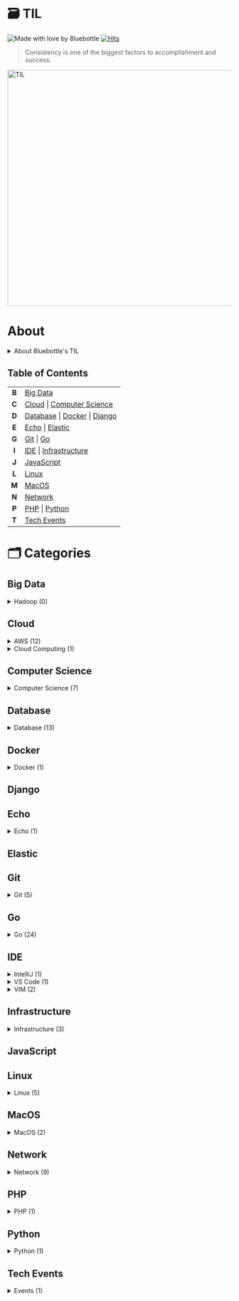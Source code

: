 # 🗃 TIL
![Made with love by 8luebottle](https://img.shields.io/badge/Made%20with%20%E2%9D%A4%EF%B8%8Fby-%208luebottle%20-blue)
[![Hits](https://hits.seeyoufarm.com/api/count/incr/badge.svg?url=https%3A%2F%2Fgithub.com%2F8luebottle%2FTIL)](https://hits.seeyoufarm.com)

> Consistency is one of the biggest factors to accomplishment and success.  
<img width="530" alt="TIL" src="https://user-images.githubusercontent.com/48475824/72317542-f9361e80-36dc-11ea-9633-ef6bf88725c7.png">

# About
<details>
    <summary>About 8luebottle's TIL</summary>

#### 📌 &nbsp; Available Languages
* 🇰🇷 Korean

#### 📌 &nbsp; Commit Message Convention
`MM.DD.YYYY : <Categories>`

#### 📌 &nbsp; TIL File Extensions
* .md
* .ipynb

#### 📌 &nbsp; Table Format
| Title |Last Updated|
|-------| :--------: |
|ABCDEFG| MM.DD.YYYY |

#### 📌 &nbsp; Total Count
`Category Name (total count)`

</details>

## Table of Contents

|     |        |
|:---:|--------|
|**B**|[Big Data](#big-data)|
|**C**|[Cloud](#cloud) \| [Computer Science](#computer-science)|
|**D**|[Database](#database) \| [Docker](#docker) \| [Django](#django)|
|**E**|[Echo](#echo) \| [Elastic](#elastic)|
|**G**|[Git](#git) \| [Go](#go)|
|**I**|[IDE](#ide) \| [Infrastructure](#infrastructure)|
|**J**|[JavaScript](#javascript)|
|**L**|[Linux](#linux)|
|**M**|[MacOS](#macos)|
|**N**|[Network](#network)|
|**P**|[PHP](#php) \| [Python](#python)|
|**T**|[Tech Events](#tech-events)|


# 🗂 Categories

## Big Data
<details>
    <summary>Hadoop (0)</summary>
    
[↑ return to TOC](#table-of-contents)
    
</details>

## Cloud
<details>
  <summary>AWS (12)</summary>
    
|           Title          |  Last Updated   |
|--------------------------| :-------------- |
|[Athena][AWS_Athena]| 08.19.2020 |
|[AWS Cheat Sheet][AWS_Cheat-Sheet]| 10.17.2020 |
|[AWS Glossary][AWS_Glossary]| 01.29.2020 |
|[CLI][AWS_CLI]| 07.28.2020 |
|[CloudFront][AWS_CloudFront]| 08.15.2020 |
|[CloudWatch][AWS_CloudWatch]| 08.06.2020 |
|[EC2][AWS_EC2]| 05.29.2021 |
|[KMS][AWS_KMS]| 07.23.2020 |
|[Lambda][AWS_Lambda]| 07.22.2020 |
|[S3][AWS_S3]| 07.25.2021 |
|[SAM][AWS_SAM]| 04.20.2021 |
|[SQS][AWS_SQS]| 07.22.2020 |

[AWS_Athena]: ./Cloud/AWS/athena.md
[AWS_Cheat-Sheet]: ./Cloud/AWS/aws_cheat_sheet.md
[AWS_Glossary]: ./Cloud/AWS/aws_glossary.md
[AWS_CLI]: ./Cloud/AWS/cli.md
[AWS_CloudFront]: ./Cloud/AWS/cloudfront.md
[AWS_CloudWatch]: ./Cloud/AWS/cloudwatch.md
[AWS_EC2]: ./Cloud/AWS/ec2.md
[AWS_KMS]: ./Cloud/AWS/kms.md
[AWS_Lambda]: ./Cloud/AWS/lambda.md
[AWS_S3]: ./Cloud/AWS/s3.md
[AWS_SAM]: ./Cloud/AWS/sam.md
[AWS_SQS]: ./Cloud/AWS/sqs.md

[↑ return to TOC](#table-of-contents)

</details>

<details>
  <summary>Cloud Computing (1)</summary>

|           Title          |  Last Updated   |
|--------------------------| :-------------- |
|[Cloud Computing][CloudComputing_Cloud-Computing]| 04.10.2020 |

[CloudComputing_Cloud-Computing]: ./Cloud/CloudComputing/cloud_computing.md

[↑ return to TOC](#table-of-contents)

</details>


## Computer Science

<details>
  <summary>Computer Science (7)</summary>

|           Title          |  Last Updated   |
|--------------------------| :-------------- |
|[Cron Expression][ComputerScience_Cron-Expression]| 08.05.2020 |
|[Data Transmission][ComputerScience_Data-Transmission]| 02.10.2020 |
|[Middleware][ComputerScience_Middleware]| 04.17.2020 |
|[MMU][ComputerScience_MMU]| 06.13.2021 |
|[Program Counter][ComputerScience_Program-Counter]| 04.07.2020 |
|[Scheduling][ComputerScience_Scheduling]| 07.06.2021 |
|[TDD][ComputerScience_TDD]| 05.07.2020 |

[ComputerScience_Cron-Expression]: ./ComputerScience/cron_expression.md
[ComputerScience_Data-Transmission]: ./ComputerScience/data_transmission.md
[ComputerScience_Middleware]: ./ComputerScience/middleware.md
[ComputerScience_MMU]: ./ComputerScience/mmu.md
[ComputerScience_Program-Counter]: ./ComputerScience/program_counter.md
[ComputerScience_Scheduling]: ./ComputerScience/scheduling.md
[ComputerScience_TDD]: ./ComputerScience/tdd.md

[↑ return to TOC](#table-of-contents)

</details>


## Database

<details>
  <summary>Database (13)</summary>

|           Title          |  Last Updated   |
|--------------------------| :-------------- |
|[Buffer Pool][DB_Buffer_Pool]| 02.10.2022 |
|[Connect to Database from Command Line][DB_Connect-to-Database-from-Command-Line]| 03.29.2020 |
|[DB Index][DB_DB-Index]| 03.09.2020 |
|[JOIN][DB_JOIN]| 06.13.2020 |
|[Logical Storage Structure][DB_Logical-Storage-Structure]| 02.08.2022 |
|[MySQL Option Files][DB_MySQL-Option-Files]| 06.25.2021 |
|[Optimizer][DB_Optimizer]| 04.14.2020 |
|[Performance Tuning][DB_Performance-Tuning]| 02.12.2022 |
|[postgreSQL][DB_postgreSQL]| 06.13.2020 |
|[Redis TTL][DB_Redis-TTL]| 03.28.2020 |
|[Redis][DB_Redis]| 06.30.2020 |
|[SQL DROP][DB_SQL-DROP]| 03.18.2020 |
|[SQL LIKE][DB_SQL-LIKE]| 08.07.2020 |

[DB_Buffer_Pool]: ./Database/buffer_pool.md
[DB_Connect-to-Database-from-Command-Line]: ./Database/connect_db_from_cli.md 
[DB_DB-Index]: ./Database/db_index.md
[DB_JOIN]: ./Database/join.md
[DB_Logical-Storage-Structure]: ./Database/logical_storage_structure.md
[DB_MySQL-Option-Files]: ./Database/mysql_option_files.md
[DB_Optimizer]: ./Database/optimizer.md
[DB_Performance-Tuning]: ./Database/performance_tuning.md
[DB_postgreSQL]: ./Database/postgresql.md
[DB_Redis-TTL]: ./Database/redis_ttl.md
[DB_Redis]: ./Database/redis.md
[DB_SQL-DROP]: ./Database/sql_drop.md
[DB_SQL-LIKE]: ./Database/sql_like.md

[↑ return to TOC](#table-of-contents)

</details>


## Docker

<details>
  <summary>Docker (1)</summary>

|           Title          |  Last Updated   |
|--------------------------| :-------------- |
| [Docker Commands][Docker_Docker-Commands]| 05.07.2020 |

[Docker_Docker-Commands]: ./Docker/docker_commands.md

[↑ return to TOC](#table-of-contents)

</details>


## Django


## Echo

<details>
  <summary>Echo (1)</summary>

|           Title          |  Last Updated   |
|--------------------------| :-------------- |
| [Echo-Middleware][Echo_Echo-Middleware]| 04.20.2020 |

[Echo_Echo-Middleware]: ./Echo/middleware.md

[↑ return to TOC](#table-of-contents)

</details>


## Elastic


## Git

<details>
  <summary>Git (5)</summary>

|           Title          |  Last Updated   |
|--------------------------| :-------------- |
| [.git][Git_dot-git]| 05.15.2021 |
| [Alias][Git_Alias]| 07.12.2020 |
| [Blame][Git_Blame]| 04.27.2020 |
| [Branch][Git_Branch]| 02.08.2021 |
| [Stash][Git_Stash]| 06.24.2021 |

[Git_dot-git]: ./Git/.git.md
[Git_Alias]: ./Git/alias.md
[Git_Blame]: ./Git/blame.md
[Git_Branch]: ./Git/branch.md
[Git_Stash]: ./Git/stash.md

[↑ return to TOC](#table-of-contents)

</details>


## Go

<details>
  <summary>Go (24)</summary>

|           Title          |  Last Updated   |
|--------------------------| :-------------- |
| [Arrays][Go_Array]| 01.27.2020 |
| [Bcrypt][Go_Bcrypt]|02.19.2020|
| [Channel][Go_Channel]|07.19.2020|
| [Constants][Go_Constants]| 01.27.2020 |
| [Data Types][Go_Data-Types]| 09.06.2020 |
| [Dependency][Go_Dependency]| 04.20.2020 |
| [Duck Typing][Go_Duck-Typing]| 02.05.2020 |
| [For Loop][Go_For-Loop]| 02.05.2020 |
| [Functions][Go_Functions]| 02.01.2020 |
| [Go Playground][Go_Go-Playground]| 01.21.2020 |
| [Package fmt][Go_Package-fmt]| 04.22.2020 |
| [Package gorm][Go_Package-gorm]| 08.03.2020 |
| [Package http][Go_Package-http]| 08.30.2020 |
| [Package json][Go_Package-json]| 02.25.2020 |
| [Package jwt][Go_Package-jwt]| 03.17.2020 |
| [Package os][Go_Package-os]| 05.08.2020 |
| [Package redis][Go_Package-redis]| 03.13.2020 |
| [Package smtp][Go_Package-smtp]| 03.17.2020 |
| [Package utf8][Go_Package-utf8]| 07.20.2020 |
| [Package viper][Go_Pacakge-viper]| 03.21.2020 |
| [Pointer][Go_Pointer]| 02.02.2020 |
| [Setup Go Compiler][Go_Setup-Go-Compiler]| 01.22.2020 |
| [Slices][Go_Slices]| 02.04.2020 |
| [Variables][Go_Variables]| 01.27.2020 |

[Go_Array]: ./Go/arrays.md
[Go_Bcrypt]: ./Go/bcrypt.md
[Go_Channel]: ./Go/channel.md
[Go_Constants]: ./Go/constants.md
[Go_Data-Types]: ./Go/data_types.md
[Go_Dependency]: ./Go/dependency.md
[Go_Duck-Typing]: ./Go/duck_typing.go
[Go_For-Loop]: ./Go/for_loop.md
[Go_Functions]: ./Go/functions.md
[Go_Go-Playground]: ./Go/go_playground.md
[Go_Package-fmt]: ./Go/package_fmt.md
[Go_Package-gorm]: ./Go/package_gorm.md
[Go_Package-http]: ./Go/package_http.md
[Go_Package-json]: ./Go/package_json.md
[Go_Package-jwt]: ./Go/package_jwt.md
[Go_Package-os]: ./Go/package_os.md
[Go_Package-redis]: ./Go/package_redis.md
[Go_Package-smtp]: ./Go/package_smtp.md
[Go_Package-utf8]: ./Go/package_utf8.md
[Go_Pacakge-viper]: ./Go/package_viper.md
[Go_Pointer]: ./Go/pointer.md
[Go_Setup-Go-Compiler]: ./Go/setup_go_compiler.md
[Go_Slices]: ./Go/slices.md
[Go_Variables]: ./Go/variables.md


[↑ return to TOC](#table-of-contents)

</details>


## IDE

<details>
  <summary>IntelliJ (1)</summary>

|           Title          |  Last Updated   |
|--------------------------| :-------------- |
|[IntelliJ Commands][IntelliJ_IntelliJ-Commands]| 04.24.2020 |

[IntelliJ_IntelliJ-Commands]: ./IDE/IntelliJ/intellij_commands.md

[↑ return to TOC](#table-of-contents)

</details>

<details>
  <summary>VS Code (1)</summary>

|           Title          |  Last Updated   |
|--------------------------| :-------------- |
|[VS Code Commands][VSCode_VS-Code-Commands]| 01.30.2020 |

[VSCode_VS-Code-Commands]: ./IDE/VSCode/vscode_commands.md

[↑ return to TOC](#table-of-contents)

</details>


<details>
  <summary>VIM (2)</summary>

|           Title          |  Last Updated   |
|--------------------------| :-------------- |
|[Setup][VIM_Setup]| 01.30.2020 |
|[Vim Commands][VIM_Vim-Commands]| 07.07.2020 |

[VIM_Setup]: ./IDE/Vim/setup.md
[VIM_Vim-Commands]: ./IDE/Vim/vim_commands.md

[↑ return to TOC](#table-of-contents)

</details>



## Infrastructure

<details>
  <summary>Infrastructure (3)</summary>

|           Title          |  Last Updated   |
|--------------------------| :-------------- |
|[Durability][Infrastructure_Durability]| 07.30.2020 |
|[Stability][Infrastructure_Stability]| 02.24.2020 |
|[IaC][Infrastructure_IaC]| 05.02.2020 |

[Infrastructure_Durability]: ./Infrastructure/durability.md
[Infrastructure_Stability]: ./Infrastructure/stability.md
[Infrastructure_IaC]: ./Infrastructure/iac.md

[↑ return to TOC](#table-of-contents)

</details>


## JavaScript

## Linux

<details>
  <summary>Linux (5)</summary>

|           Title        |  Last Updated   |
|--------------------------| :-------------- |
|[compgen][Linux_compgen]| 08.06.2020 |
|[GDB][Linux_GLB]| 02.10.2020 |
|[Linux Commands][Linux_Linux-Commands]| 06.25.2020 |
|[LXC][Linux_LXC]| 04.28.2020 |
|[Makefile][Linux_Makefile]| 08.06.2020 |

[Linux_compgen]: ./Linux/compgen.md
[Linux_GLB]: ./Linux/gdb.md
[Linux_Linux-Commands]: ./Linux/linux_commands.md
[Linux_LXC]: ./Linux/lxc.md
[Linux_Makefile]: ./Linux/makefile.md

[↑ return to TOC](#table-of-contents)

</details>


## MacOS

<details>
  <summary>MacOS (2)</summary>

|           Title          |  Last Updated   |
|--------------------------| :-------------- |
|[MacOS Commands][MacOS_Commands]| 07.17.2020 |
|[Switch Focus][MacOS_Switch-Focus]| 02.15.2020 |

[MacOS_Commands]: ./MacOS/mac_commands.md
[MacOS_Switch-Focus]: ./MacOS/switch_focus.md

[↑ return to TOC](#table-of-contents)

</details>


## Network

<details>
  <summary>Network (9)</summary>

|           Title          |  Last Updated   |
|--------------------------| :-------------- |
|[Data Transmission Modes][Network_Data-Transmission-Modes]| 05.29.2021 |
|[HTTP CORS][Network_HTTP-CORS]| 04.17.2020 |
|[Hub][Network_Hub]| 05.31.2021 |
|[Network Topology][Network_Network-Topology]| 06.15.2021 |
|[Port][Network_Port]| 07.15.2021 |
|[Proxy Server][Network_Proxy-Server]| 07.11.2021 |
|[RJ45][Network_RJ45]| 06.04.2021 |
|[SMTP][Network_SMTP]| 03.16.2020 |
|[SSH][Network_SSH]| 04.28.2020 |

[Network_Data-Transmission-Modes]: ./Network/data_transmission_modes.md
[Network_HTTP-CORS]: ./Network/http-cors.md
[Network_Hub]: ./Network/hub.md
[Network_Network-Topology]: ./Network/network_topology.md
[Network_Port]: ./Network/port.md
[Network_Proxy-Server]: ./Network/proxy_server.md
[Network_RJ45]: ./Network/rj45.md
[Network_SMTP]: ./Network/smtp.md
[Network_SSH]: ./Network/ssh.md

[↑ return to TOC](#table-of-contents)

</details>

## PHP

<details>
  <summary>PHP (1)</summary>

|           Title          |  Last Updated   |
|--------------------------| :-------------- |
|[Functions][PHP_Functions]| 09.13.2021 |

[PHP_Functions]: ./PHP/functions.md

</details>

## Python

<details>
  <summary>Python (1)</summary>

|           Title          |  Last Updated   |
|--------------------------| :-------------- |
|[Pretty Print JSON][Python_Pretty-Print-JSON]| 07.27.2020 |

[Python_Pretty-Print-JSON]: ./Python/pretty_print_json.md

[↑ return to TOC](#table-of-contents)

</details>


## Tech Events

<details>
  <summary> Events (1)</summary>

|           Title          |  Last Updated   |
|--------------------------| :-------------- |
|[sudo ap-get growth++][sudo_app-get_growth]| 10.02.2021 |

[sudo_app-get_growth]: ./TechEvents/sudo_app-get_growth++.md

[↑ return to TOC](#table-of-contents)

</details>
